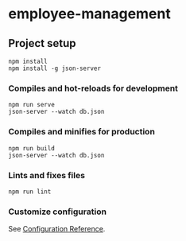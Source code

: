 # employee-management

## Project setup
```
npm install
npm install -g json-server
```

### Compiles and hot-reloads for development
```
npm run serve
json-server --watch db.json
```

### Compiles and minifies for production
```
npm run build
json-server --watch db.json
```

### Lints and fixes files
```
npm run lint
```

### Customize configuration
See [Configuration Reference](https://cli.vuejs.org/config/).

